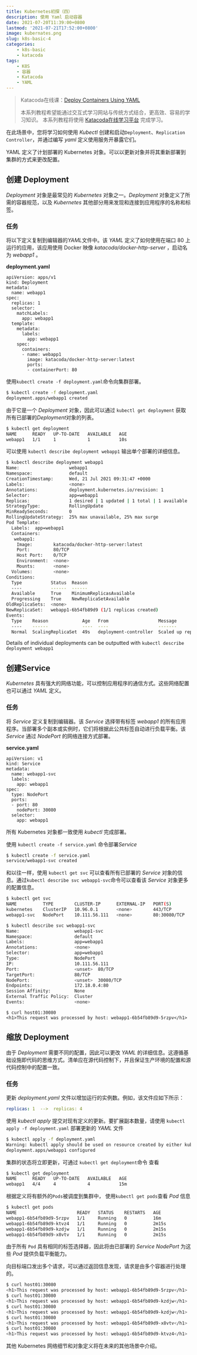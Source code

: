 ```yaml
---
title: Kubernetes初探（四）
description: 使用 Yaml 启动容器
date: 2021-07-20T11:39:00+0800
lastmod: '2021-07-21T17:52:00+0800'
image: kubernates.png
slug: k8s-basic-4
categories:
    - k8s-basic
    - katacoda
tags:
    - K8S
    - 容器
    - Katacoda
    - YAML
---
```


> Katacoda在线课：[Deploy Containers Using YAML](https://www.katacoda.com/courses/kubernetes/creating-kubernetes-yaml-definitions)
> 
> 本系列教程希望能通过交互式学习网站与传统方式结合，更高效、容易的学习知识。
> 本系列教程将使用 [Katacoda在线学习平台](https://www.katacoda.com) 完成学习。

在此场景中，您将学习如何使用 *Kubectl* 创建和启动`Deployment`、`Replication Controller`，并通过编写 *yaml* 定义使用服务开暴露它们。


YAML 定义了计划部署的 Kubernetes 对象。可以以更新对象并将其重新部署到集群的方式来更改配置。

## 创建 Deployment

*Deployment* 对象是最常见的 *Kubernetes* 对象之一。*Deployment* 对象定义了所需的容器规范，以及 *Kubernetes* 其他部分用来发现和连接到应用程序的名称和标签。

### 任务

将以下定义复制到编辑器的*YAML*文件中。该 *YAML* 定义了如何使用在端口 80 上运行的应用，该应用使用 Docker 映像 *katacoda/docker-http-server* ，启动名为 *webapp1* 。

**deployment.yaml**
```
apiVersion: apps/v1
kind: Deployment
metadata:
  name: webapp1
spec:
  replicas: 1
  selector:
    matchLabels:
      app: webapp1
  template:
    metadata:
      labels:
        app: webapp1
    spec:
      containers:
      - name: webapp1
        image: katacoda/docker-http-server:latest
        ports:
        - containerPort: 80
```

使用`kubectl create -f deployment.yaml`命令向集群部署。

``` bash
$ kubectl create -f deployment.yaml
deployment.apps/webapp1 created
```

由于它是一个 *Deployment* 对象，因此可以通过 `kubectl get deployment` 获取所有已部署的*Deployment*对象的列表。

``` bash
$ kubectl get deployment
NAME      READY   UP-TO-DATE   AVAILABLE   AGE
webapp1   1/1     1            1           10s
```

可以使用 `kubectl describe deployment webapp1` 输出单个部署的详细信息。

``` bash
$ kubectl describe deployment webapp1
Name:                   webapp1
Namespace:              default
CreationTimestamp:      Wed, 21 Jul 2021 09:31:47 +0000
Labels:                 <none>
Annotations:            deployment.kubernetes.io/revision: 1
Selector:               app=webapp1
Replicas:               1 desired | 1 updated | 1 total | 1 available | 0 unavailable
StrategyType:           RollingUpdate
MinReadySeconds:        0
RollingUpdateStrategy:  25% max unavailable, 25% max surge
Pod Template:
  Labels:  app=webapp1
  Containers:
   webapp1:
    Image:        katacoda/docker-http-server:latest
    Port:         80/TCP
    Host Port:    0/TCP
    Environment:  <none>
    Mounts:       <none>
  Volumes:        <none>
Conditions:
  Type           Status  Reason
  ----           ------  ------
  Available      True    MinimumReplicasAvailable
  Progressing    True    NewReplicaSetAvailable
OldReplicaSets:  <none>
NewReplicaSet:   webapp1-6b54fb89d9 (1/1 replicas created)
Events:
  Type    Reason             Age   From                   Message
  ----    ------             ----  ----                   -------
  Normal  ScalingReplicaSet  49s   deployment-controller  Scaled up replica set webapp1-6b54fb89d9 to 1
```
Details of individual deployments can be outputted with `kubectl describe deployment webapp1`

## 创建Service

*Kubernetes* 具有强大的网络功能，可以控制应用程序的通信方式。这些网络配置也可以通过 *YAML* 定义。

### 任务

将 *Service* 定义复制到编辑器。该 *Service* 选择带有标签 *webapp1* 的所有应用程序。当部署多个副本或实例时，它们将根据此公共标签自动进行负载平衡。该 *Service* 通过 *NodePort* 的网络连接方式部署。

**service.yaml**
```
apiVersion: v1
kind: Service
metadata:
  name: webapp1-svc
  labels:
    app: webapp1
spec:
  type: NodePort
  ports:
  - port: 80
    nodePort: 30080
  selector:
    app: webapp1
```

所有 Kubernetes 对象都一致使用 *kubectl* 完成部署。

使用 `kubectl create -f service.yaml` 命令部署*Service*

```bash
$ kubectl create -f service.yaml
service/webapp1-svc created
```

和以往一样，使用 `kubectl get svc` 可以查看所有已部署的 *Service* 对象的信息。通过`kubectl describe svc webapp1-svc`命令可以查看该 *Service* 对象更多的配置信息。

```bash
$ kubectl get svc
NAME          TYPE        CLUSTER-IP      EXTERNAL-IP   PORT(S)        AGE
kubernetes    ClusterIP   10.96.0.1       <none>        443/TCP        6m38s
webapp1-svc   NodePort    10.111.56.111   <none>        80:30080/TCP   20s
```

```bash
$ kubectl describe svc webapp1-svc
Name:                     webapp1-svc
Namespace:                default
Labels:                   app=webapp1
Annotations:              <none>
Selector:                 app=webapp1
Type:                     NodePort
IP:                       10.111.56.111
Port:                     <unset>  80/TCP
TargetPort:               80/TCP
NodePort:                 <unset>  30080/TCP
Endpoints:                172.18.0.4:80
Session Affinity:         None
External Traffic Policy:  Cluster
Events:                   <none>
```

```
$ curl host01:30080
<h1>This request was processed by host: webapp1-6b54fb89d9-5rzpv</h1>
```

## 缩放 Deployment

由于 *Deployment* 需要不同的配置，因此可以更改 *YAML* 的详细信息。这遵循基础设施即代码的思维方式。清单应在源代码控制下，并且保证生产环境的配置和源代码控制中的配置一致。

### 任务

更新 *deployment.yaml* 文件以增加运行的实例数。例如，该文件应如下所示：

``` yaml
replicas: 1  -->  replicas: 4
```

使用 *kubectl apply* 提交对现有定义的更新。要扩展副本数量，请使用 `kubectl apply -f deployment.yaml` 部署更新的 *YAML* 文件

```bash
$ kubectl apply -f deployment.yaml
Warning: kubectl apply should be used on resource created by either kubectl create --save-config or kubectl apply
deployment.apps/webapp1 configured
```

集群的状态将立即更新，可通过 `kubectl get deployment`命令 查看

```bash
$ kubectl get deployment
NAME      READY   UP-TO-DATE   AVAILABLE   AGE
webapp1   4/4     4            4           15m
```

根据定义将有额外的`Pods`被调度到集群中， 使用`kubectl get pods`查看 *Pod* 信息

```bash
$ kubectl get pods
NAME                       READY   STATUS    RESTARTS   AGE
webapp1-6b54fb89d9-5rzpv   1/1     Running   0          16m
webapp1-6b54fb89d9-ktvz4   1/1     Running   0          2m15s
webapp1-6b54fb89d9-kzdjw   1/1     Running   0          2m15s
webapp1-6b54fb89d9-x8vtv   1/1     Running   0          2m15s
```

由于所有 `Pod` 具有相同的标签选择器，因此将由已部署的 *Service* *NodePort* 为这些 *Pod* 提供负载平衡能力。

向目标端口发出多个请求，可以通过返回信息发现，请求是由多个容器进行处理的。

```bash
$ curl host01:30080
<h1>This request was processed by host: webapp1-6b54fb89d9-5rzpv</h1>
$ curl host01:30080
<h1>This request was processed by host: webapp1-6b54fb89d9-kzdjw</h1>
$ curl host01:30080
<h1>This request was processed by host: webapp1-6b54fb89d9-kzdjw</h1>
$ curl host01:30080
<h1>This request was processed by host: webapp1-6b54fb89d9-x8vtv</h1>
$ curl host01:30080
<h1>This request was processed by host: webapp1-6b54fb89d9-ktvz4</h1>
```

其他 Kubernetes 网络细节和对象定义将在未来的其他场景中介绍。